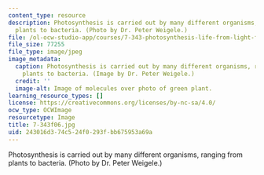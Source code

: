 ```yaml
---
content_type: resource
description: Photosynthesis is carried out by many different organisms, ranging from
  plants to bacteria. (Photo by Dr. Peter Weigele.)
file: /ol-ocw-studio-app/courses/7-343-photosynthesis-life-from-light-fall-2006/243016d374c524f0293fbb675953a69a_7-343f06.jpg
file_size: 77255
file_type: image/jpeg
image_metadata:
  caption: Photosynthesis is carried out by many different organisms, ranging from
    plants to bacteria. (Image by Dr. Peter Weigele.)
  credit: ''
  image-alt: Image of molecules over photo of green plant.
learning_resource_types: []
license: https://creativecommons.org/licenses/by-nc-sa/4.0/
ocw_type: OCWImage
resourcetype: Image
title: 7-343f06.jpg
uid: 243016d3-74c5-24f0-293f-bb675953a69a
---
```

Photosynthesis is carried out by many different organisms, ranging from plants to bacteria. (Photo by Dr. Peter Weigele.)
